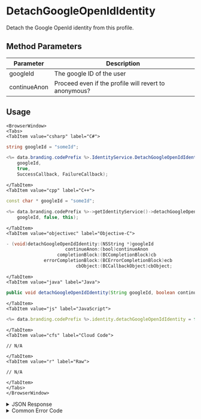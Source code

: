 # DetachGoogleOpenIdIdentity

Detach the Google OpenId identity from this profile.



<PartialServop service_name="identity" operation_name="DETACH" />

## Method Parameters
Parameter | Description
--------- | -----------
googleId | The google ID of the user
continueAnon | Proceed even if the profile will revert to anonymous?

## Usage

```mdx-code-block
<BrowserWindow>
<Tabs>
<TabItem value="csharp" label="C#">
```

```csharp
string googleId = "someId";

<%= data.branding.codePrefix %>.IdentityService.DetachGoogleOpenIdIdentity(
    googleId,
    true,
    SuccessCallback, FailureCallback);
```

```mdx-code-block
</TabItem>
<TabItem value="cpp" label="C++">
```

```cpp
const char * googleId = "someId";

<%= data.branding.codePrefix %>->getIdentityService()->detachGoogleOpenIdIdentity(
    googleId, false, this);
```

```mdx-code-block
</TabItem>
<TabItem value="objectivec" label="Objective-C">
```

```objectivec
- (void)detachGoogleOpenIdIdentity:(NSString *)googleId
                      continueAnon:(bool)continueAnon
                   completionBlock:(BCCompletionBlock)cb
              errorCompletionBlock:(BCErrorCompletionBlock)ecb
                          cbObject:(BCCallbackObject)cbObject;
```

```mdx-code-block
</TabItem>
<TabItem value="java" label="Java">
```

```java
public void detachGoogleOpenIdIdentity(String googleId, boolean continueAnon, IServerCallback callback)
```

```mdx-code-block
</TabItem>
<TabItem value="js" label="JavaScript">
```

```javascript
<%= data.branding.codePrefix %>.identity.detachGoogleOpenIdIdentity = function(googleId, continueAnon, callback)
```

```mdx-code-block
</TabItem>
<TabItem value="cfs" label="Cloud Code">
```

```cfscript
// N/A
```

```mdx-code-block
</TabItem>
<TabItem value="r" label="Raw">
```

```cfscript
// N/A
```

```mdx-code-block
</TabItem>
</Tabs>
</BrowserWindow>
```

<details>
<summary>JSON Response</summary>

```json
{
    "status" : 200,
    "data" : null
}
```
</details>

<details>
<summary>Common Error Code</summary>

### Status Codes
Code | Name | Description
---- | ---- | -----------
40210 | DOWNGRADING_TO_ANONYMOUS_ERROR | Occurs when detaching the last non-anonymous identity from an account with continueAnon set to false.

</details>


